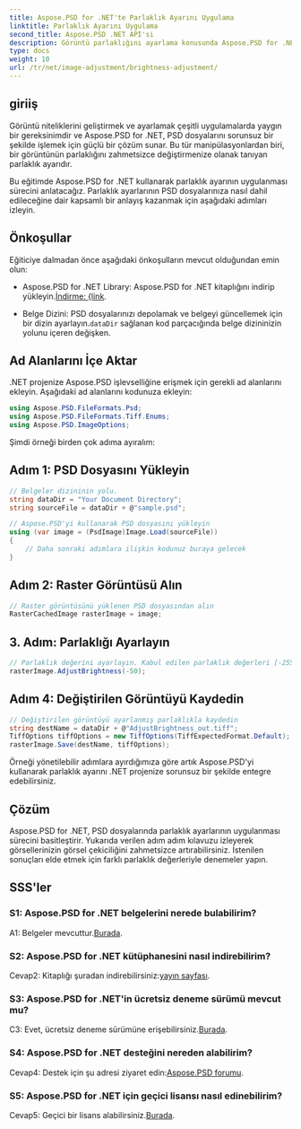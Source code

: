 ```yaml
---
title: Aspose.PSD for .NET'te Parlaklık Ayarını Uygulama
linktitle: Parlaklık Ayarını Uygulama
second_title: Aspose.PSD .NET API'si
description: Görüntü parlaklığını ayarlama konusunda Aspose.PSD for .NET'in gücünü keşfedin. Sorunsuz uygulama için adım adım kılavuzumuzu izleyin.
type: docs
weight: 10
url: /tr/net/image-adjustment/brightness-adjustment/
---
```

## giriiş

Görüntü niteliklerini geliştirmek ve ayarlamak çeşitli uygulamalarda yaygın bir gereksinimdir ve Aspose.PSD for .NET, PSD dosyalarını sorunsuz bir şekilde işlemek için güçlü bir çözüm sunar. Bu tür manipülasyonlardan biri, bir görüntünün parlaklığını zahmetsizce değiştirmenize olanak tanıyan parlaklık ayarıdır.

Bu eğitimde Aspose.PSD for .NET kullanarak parlaklık ayarının uygulanması sürecini anlatacağız. Parlaklık ayarlarının PSD dosyalarınıza nasıl dahil edileceğine dair kapsamlı bir anlayış kazanmak için aşağıdaki adımları izleyin.

## Önkoşullar

Eğiticiye dalmadan önce aşağıdaki önkoşulların mevcut olduğundan emin olun:

-  Aspose.PSD for .NET Library: Aspose.PSD for .NET kitaplığını indirip yükleyin.[İndirme: {link](https://releases.aspose.com/psd/net/).

-  Belge Dizini: PSD dosyalarınızı depolamak ve belgeyi güncellemek için bir dizin ayarlayın.`dataDir` sağlanan kod parçacığında belge dizininizin yolunu içeren değişken.

## Ad Alanlarını İçe Aktar

.NET projenize Aspose.PSD işlevselliğine erişmek için gerekli ad alanlarını ekleyin. Aşağıdaki ad alanlarını kodunuza ekleyin:

```csharp
using Aspose.PSD.FileFormats.Psd;
using Aspose.PSD.FileFormats.Tiff.Enums;
using Aspose.PSD.ImageOptions;
```

Şimdi örneği birden çok adıma ayıralım:

## Adım 1: PSD Dosyasını Yükleyin

```csharp
// Belgeler dizininin yolu.
string dataDir = "Your Document Directory";
string sourceFile = dataDir + @"sample.psd";

// Aspose.PSD'yi kullanarak PSD dosyasını yükleyin
using (var image = (PsdImage)Image.Load(sourceFile))
{
    // Daha sonraki adımlara ilişkin kodunuz buraya gelecek
}
```

## Adım 2: Raster Görüntüsü Alın

```csharp
// Raster görüntüsünü yüklenen PSD dosyasından alın
RasterCachedImage rasterImage = image;
```

## 3. Adım: Parlaklığı Ayarlayın

```csharp
// Parlaklık değerini ayarlayın. Kabul edilen parlaklık değerleri [-255, 255] aralığındadır.
rasterImage.AdjustBrightness(-50);
```

## Adım 4: Değiştirilen Görüntüyü Kaydedin

```csharp
// Değiştirilen görüntüyü ayarlanmış parlaklıkla kaydedin
string destName = dataDir + @"AdjustBrightness_out.tiff";
TiffOptions tiffOptions = new TiffOptions(TiffExpectedFormat.Default);
rasterImage.Save(destName, tiffOptions);
```

Örneği yönetilebilir adımlara ayırdığımıza göre artık Aspose.PSD'yi kullanarak parlaklık ayarını .NET projenize sorunsuz bir şekilde entegre edebilirsiniz.

## Çözüm

Aspose.PSD for .NET, PSD dosyalarında parlaklık ayarlarının uygulanması sürecini basitleştirir. Yukarıda verilen adım adım kılavuzu izleyerek görsellerinizin görsel çekiciliğini zahmetsizce artırabilirsiniz. İstenilen sonuçları elde etmek için farklı parlaklık değerleriyle denemeler yapın.

## SSS'ler

### S1: Aspose.PSD for .NET belgelerini nerede bulabilirim?

 A1: Belgeler mevcuttur.[Burada](https://reference.aspose.com/psd/net/).

### S2: Aspose.PSD for .NET kütüphanesini nasıl indirebilirim?

 Cevap2: Kitaplığı şuradan indirebilirsiniz:[yayın sayfası](https://releases.aspose.com/psd/net/).

### S3: Aspose.PSD for .NET'in ücretsiz deneme sürümü mevcut mu?

 C3: Evet, ücretsiz deneme sürümüne erişebilirsiniz.[Burada](https://releases.aspose.com/).

### S4: Aspose.PSD for .NET desteğini nereden alabilirim?

 Cevap4: Destek için şu adresi ziyaret edin:[Aspose.PSD forumu](https://forum.aspose.com/c/psd/34).

### S5: Aspose.PSD for .NET için geçici lisansı nasıl edinebilirim?

 Cevap5: Geçici bir lisans alabilirsiniz.[Burada](https://purchase.aspose.com/temporary-license/).
